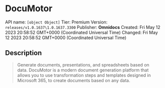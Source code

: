 # DocuMotor
API name: `[object Object]`
Tier: Premium
Version: `releases/v1.0.1637\1.0.1637.3300`
Publisher: **Omnidocs**
Created: Fri May 12 2023 20:58:52 GMT+0000 (Coordinated Universal Time)
Changed: Fri May 12 2023 20:58:52 GMT+0000 (Coordinated Universal Time)

## Description
> Generate documents, presentations, and spreadsheets based on data.
DocuMotor is a modern document generation platform that allows you to use transformation steps and templates designed in Microsoft 365, to create documents based on any data.
